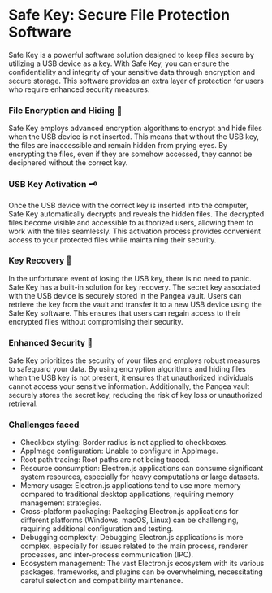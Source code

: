 # Safe Key: Secure File Protection Software
Safe Key is a powerful software solution designed to keep files secure by utilizing a USB device as a key. With Safe Key, you can ensure the confidentiality and integrity of your sensitive data through encryption and secure storage. This software provides an extra layer of protection for users who require enhanced security measures.

### File Encryption and Hiding 🔐
Safe Key employs advanced encryption algorithms to encrypt and hide files when the USB device is not inserted. This means that without the USB key, the files are inaccessible and remain hidden from prying eyes. By encrypting the files, even if they are somehow accessed, they cannot be deciphered without the correct key.

### USB Key Activation 🗝️
Once the USB device with the correct key is inserted into the computer, Safe Key automatically decrypts and reveals the hidden files. The decrypted files become visible and accessible to authorized users, allowing them to work with the files seamlessly. This activation process provides convenient access to your protected files while maintaining their security.

### Key Recovery 🤕
In the unfortunate event of losing the USB key, there is no need to panic. Safe Key has a built-in solution for key recovery. The secret key associated with the USB device is securely stored in the Pangea vault. Users can retrieve the key from the vault and transfer it to a new USB device using the Safe Key software. This ensures that users can regain access to their encrypted files without compromising their security.

### Enhanced Security 🛟
Safe Key prioritizes the security of your files and employs robust measures to safeguard your data. By using encryption algorithms and hiding files when the USB key is not present, it ensures that unauthorized individuals cannot access your sensitive information. Additionally, the Pangea vault securely stores the secret key, reducing the risk of key loss or unauthorized retrieval.

### Challenges faced 
- Checkbox styling: Border radius is not applied to checkboxes.
- AppImage configuration: Unable to configure in AppImage.
- Root path tracing: Root paths are not being traced.
- Resource consumption: Electron.js applications can consume significant system resources, especially for heavy computations or large datasets.
- Memory usage: Electron.js applications tend to use more memory compared to traditional desktop applications, requiring memory management strategies.
- Cross-platform packaging: Packaging Electron.js applications for different platforms (Windows, macOS, Linux) can be challenging, requiring additional configuration and testing.
- Debugging complexity: Debugging Electron.js applications is more complex, especially for issues related to the main process, renderer processes, and inter-process communication (IPC).
- Ecosystem management: The vast Electron.js ecosystem with its various packages, frameworks, and plugins can be overwhelming, necessitating careful selection and compatibility maintenance.
